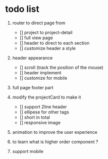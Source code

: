 # todo list 
1. router to direct page from
	- [] project to project-detail 
	- [] full view page 
	- [] header to direct to each section
	- [] customize header a style

2. header appearance 
	- [] scroll (track the position of the mouse)
	- [] header implement 
	- [] customize for mobile 
3. full page footer part 
4. modify the projectCard to make it 
	- [] support 2line header 
	- [] ellipese for other tags 
	- [] short in total 
	- [] responsive image 

5. animation to improve the user experience 

6. to learn what is higher order component ?

7. support mobile 